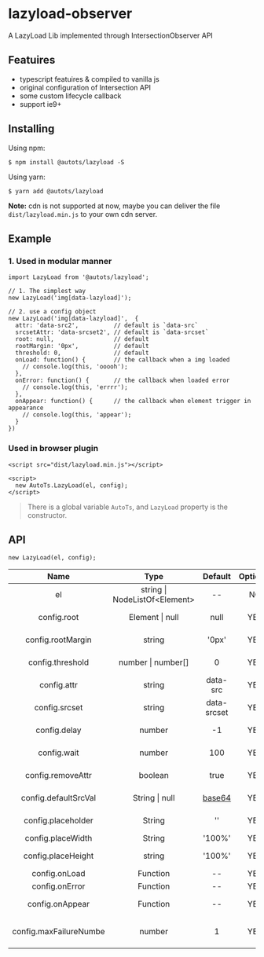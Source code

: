 # lazyload-observer

A LazyLoad Lib implemented through IntersectionObserver API

## Featuires

- typescript featuires & compiled to vanilla js 
- original configuration of Intersection API  
- some custom lifecycle callback  
- support ie9+

## Installing

Using npm:

```
$ npm install @autots/lazyload -S
```

Using yarn:

```
$ yarn add @autots/lazyload
```

**Note:** cdn is not supported at now, maybe you can deliver the file `dist/lazyload.min.js` to your own cdn server.

## Example

### 1. Used in modular manner

```
import LazyLoad from '@autots/lazyload';

// 1. The simplest way
new LazyLoad('img[data-lazyload]');

// 2. use a config object
new LazyLoad('img[data-lazyload]',  {
  attr: 'data-src2',          // default is `data-src`
  srcsetAttr: 'data-srcset2', // default is `data-srcset`
  root: null,                 // default
  rootMargin: '0px',          // default
  threshold: 0,               // default
  onLoad: function() {        // the callback when a img loaded
    // console.log(this, 'ooooh');
  },
  onError: function() {       // the callback when loaded error
    // console.log(this, 'errrr');
  },
  onAppear: function() {      // the callback when element trigger in appearance
    // console.log(this, 'appear');
  }
})
```

### Used in browser plugin

```
<script src="dist/lazyload.min.js"></script>

<script>
  new AutoTs.LazyLoad(el, config);
</script>
```

> There is a global variable `AutoTs`, and `LazyLoad` property is the constructor.

## API

```
new LazyLoad(el, config);
```
| Name | Type | Default | Optional | Description |
|:------------------:|:------------------------------:|:----------------:|:----:|:-----------------------|
| el                 | string \| NodeListOf\<Element\>| --               | NO  | the element(s) need lazy |
| config.root        | Element \| null                | null             | YES | same to IntersectionObserver.root |
| config.rootMargin  | string                         | '0px'            | YES | same to IntersectionObserver.rootMargin |
| config.threshold   | number \| number[]             | 0                | YES | same to IntersectionObserver.threshold |
| config.attr        | string                         | data-src         | YES | the attr which saves img-el src value |
| config.srcset      | string                         | data-srcset      | YES | the attr which saves img-el srcset value |
| config.delay       | number                         | -1               | YES | use setTimeout(fn, delay) to load all el |
| config.wait        | number                         | 100              | YES | use setTimeout(fn, wait) to decide if the el is visible |
| config.removeAttr  | boolean                        | true             | YES | remove attribute (config with attr & srcsetAttr) |
| config.defaultSrcVal | String \| null               | [base64][base64] | YES | the default value of img `src` attribute |
| config.placeholder | String                         | ''               | YES | the text/html content of placeholder for non-image el |
| config.placeWidth  | String                         | '100%'           | YES | the width of placeholder |
| config.placeHeight | string                         | '100%'           | YES | the height content of placeholder |
| config.onLoad      | Function                       | --               | YES | callback when el loaded |
| config.onError     | Function                       | --               | YES | callback when loaded error |
| config.onAppear    | Function                       | --               | YES | callback when el trigger in appearance |
| config.maxFailureNumbe | number                     | 1                | YES | after trigger onError `maxFailureNumber` times, will exec unobserve func |


[base64]: data:image/gif;base64,R0lGODlhAQABAJEAAAAAAP///////wAAACH5BAEHAAIALAAAAAABAAEAAAICVAEAOw== 